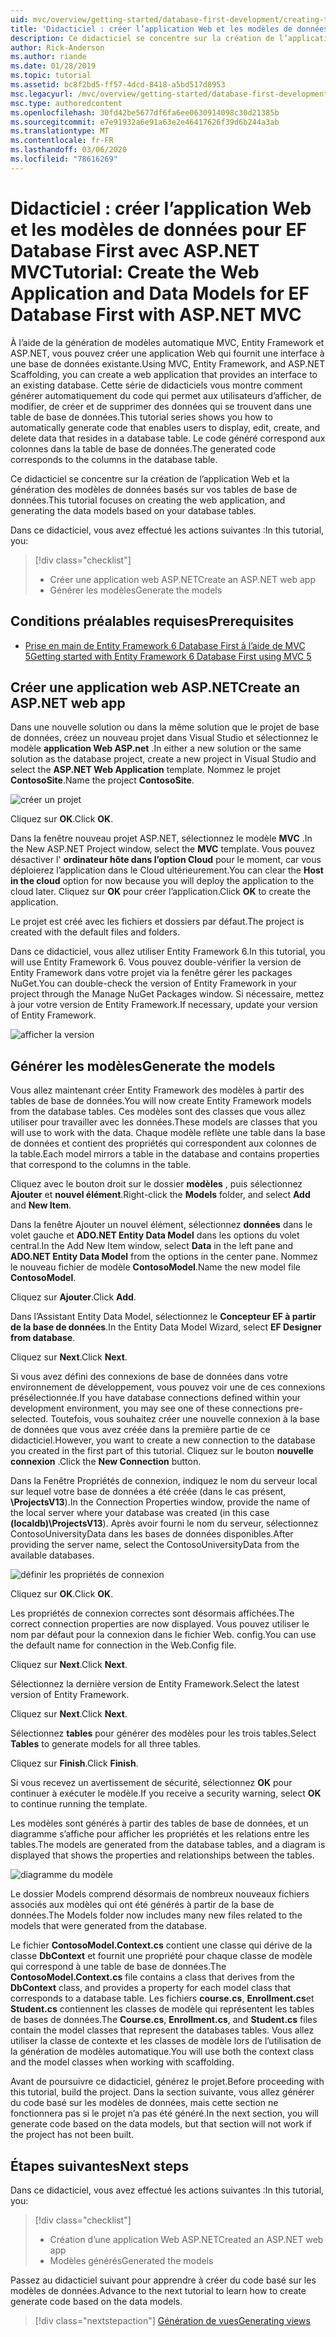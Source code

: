 ```yaml
---
uid: mvc/overview/getting-started/database-first-development/creating-the-web-application
title: 'Didacticiel : créer l’application Web et les modèles de données pour EF Database First avec ASP.NET MVC'
description: Ce didacticiel se concentre sur la création de l’application Web et la génération des modèles de données basés sur vos tables de base de données.
author: Rick-Anderson
ms.author: riande
ms.date: 01/28/2019
ms.topic: tutorial
ms.assetid: bc8f2bd5-ff57-4dcd-8418-a5bd517d8953
msc.legacyurl: /mvc/overview/getting-started/database-first-development/creating-the-web-application
msc.type: authoredcontent
ms.openlocfilehash: 30fd42be5677df6fa6ee0630914098c30d21385b
ms.sourcegitcommit: e7e91932a6e91a63e2e46417626f39d6b244a3ab
ms.translationtype: MT
ms.contentlocale: fr-FR
ms.lasthandoff: 03/06/2020
ms.locfileid: "78616269"
---
```

# <a name="tutorial-create-the-web-application-and-data-models-for-ef-database-first-with-aspnet-mvc"></a><span data-ttu-id="bfdb3-103">Didacticiel : créer l’application Web et les modèles de données pour EF Database First avec ASP.NET MVC</span><span class="sxs-lookup"><span data-stu-id="bfdb3-103">Tutorial: Create the Web Application and Data Models for EF Database First with ASP.NET MVC</span></span>

 <span data-ttu-id="bfdb3-104">À l’aide de la génération de modèles automatique MVC, Entity Framework et ASP.NET, vous pouvez créer une application Web qui fournit une interface à une base de données existante.</span><span class="sxs-lookup"><span data-stu-id="bfdb3-104">Using MVC, Entity Framework, and ASP.NET Scaffolding, you can create a web application that provides an interface to an existing database.</span></span> <span data-ttu-id="bfdb3-105">Cette série de didacticiels vous montre comment générer automatiquement du code qui permet aux utilisateurs d’afficher, de modifier, de créer et de supprimer des données qui se trouvent dans une table de base de données.</span><span class="sxs-lookup"><span data-stu-id="bfdb3-105">This tutorial series shows you how to automatically generate code that enables users to display, edit, create, and delete data that resides in a database table.</span></span> <span data-ttu-id="bfdb3-106">Le code généré correspond aux colonnes dans la table de base de données.</span><span class="sxs-lookup"><span data-stu-id="bfdb3-106">The generated code corresponds to the columns in the database table.</span></span>

<span data-ttu-id="bfdb3-107">Ce didacticiel se concentre sur la création de l’application Web et la génération des modèles de données basés sur vos tables de base de données.</span><span class="sxs-lookup"><span data-stu-id="bfdb3-107">This tutorial focuses on creating the web application, and generating the data models based on your database tables.</span></span>

<span data-ttu-id="bfdb3-108">Dans ce didacticiel, vous avez effectué les actions suivantes :</span><span class="sxs-lookup"><span data-stu-id="bfdb3-108">In this tutorial, you:</span></span>

> [!div class="checklist"]
> * <span data-ttu-id="bfdb3-109">Créer une application web ASP.NET</span><span class="sxs-lookup"><span data-stu-id="bfdb3-109">Create an ASP.NET web app</span></span>
> * <span data-ttu-id="bfdb3-110">Générer les modèles</span><span class="sxs-lookup"><span data-stu-id="bfdb3-110">Generate the models</span></span>

## <a name="prerequisites"></a><span data-ttu-id="bfdb3-111">Conditions préalables requises</span><span class="sxs-lookup"><span data-stu-id="bfdb3-111">Prerequisites</span></span>

* [<span data-ttu-id="bfdb3-112">Prise en main de Entity Framework 6 Database First à l’aide de MVC 5</span><span class="sxs-lookup"><span data-stu-id="bfdb3-112">Getting started with Entity Framework 6 Database First using MVC 5</span></span>](setting-up-database.md)

## <a name="create-an-aspnet-web-app"></a><span data-ttu-id="bfdb3-113">Créer une application web ASP.NET</span><span class="sxs-lookup"><span data-stu-id="bfdb3-113">Create an ASP.NET web app</span></span>

<span data-ttu-id="bfdb3-114">Dans une nouvelle solution ou dans la même solution que le projet de base de données, créez un nouveau projet dans Visual Studio et sélectionnez le modèle **application Web ASP.net** .</span><span class="sxs-lookup"><span data-stu-id="bfdb3-114">In either a new solution or the same solution as the database project, create a new project in Visual Studio and select the **ASP.NET Web Application** template.</span></span> <span data-ttu-id="bfdb3-115">Nommez le projet **ContosoSite**.</span><span class="sxs-lookup"><span data-stu-id="bfdb3-115">Name the project **ContosoSite**.</span></span>

![créer un projet](creating-the-web-application/_static/image1.png)

<span data-ttu-id="bfdb3-117">Cliquez sur **OK**.</span><span class="sxs-lookup"><span data-stu-id="bfdb3-117">Click **OK**.</span></span>

<span data-ttu-id="bfdb3-118">Dans la fenêtre nouveau projet ASP.NET, sélectionnez le modèle **MVC** .</span><span class="sxs-lookup"><span data-stu-id="bfdb3-118">In the New ASP.NET Project window, select the **MVC** template.</span></span> <span data-ttu-id="bfdb3-119">Vous pouvez désactiver l' **ordinateur hôte dans l’option Cloud** pour le moment, car vous déploierez l’application dans le Cloud ultérieurement.</span><span class="sxs-lookup"><span data-stu-id="bfdb3-119">You can clear the **Host in the cloud** option for now because you will deploy the application to the cloud later.</span></span> <span data-ttu-id="bfdb3-120">Cliquez sur **OK** pour créer l’application.</span><span class="sxs-lookup"><span data-stu-id="bfdb3-120">Click **OK** to create the application.</span></span>

<span data-ttu-id="bfdb3-121">Le projet est créé avec les fichiers et dossiers par défaut.</span><span class="sxs-lookup"><span data-stu-id="bfdb3-121">The project is created with the default files and folders.</span></span>

<span data-ttu-id="bfdb3-122">Dans ce didacticiel, vous allez utiliser Entity Framework 6.</span><span class="sxs-lookup"><span data-stu-id="bfdb3-122">In this tutorial, you will use Entity Framework 6.</span></span> <span data-ttu-id="bfdb3-123">Vous pouvez double-vérifier la version de Entity Framework dans votre projet via la fenêtre gérer les packages NuGet.</span><span class="sxs-lookup"><span data-stu-id="bfdb3-123">You can double-check the version of Entity Framework in your project through the Manage NuGet Packages window.</span></span> <span data-ttu-id="bfdb3-124">Si nécessaire, mettez à jour votre version de Entity Framework.</span><span class="sxs-lookup"><span data-stu-id="bfdb3-124">If necessary, update your version of Entity Framework.</span></span>

![afficher la version](creating-the-web-application/_static/image3.png)

## <a name="generate-the-models"></a><span data-ttu-id="bfdb3-126">Générer les modèles</span><span class="sxs-lookup"><span data-stu-id="bfdb3-126">Generate the models</span></span>

<span data-ttu-id="bfdb3-127">Vous allez maintenant créer Entity Framework des modèles à partir des tables de base de données.</span><span class="sxs-lookup"><span data-stu-id="bfdb3-127">You will now create Entity Framework models from the database tables.</span></span> <span data-ttu-id="bfdb3-128">Ces modèles sont des classes que vous allez utiliser pour travailler avec les données.</span><span class="sxs-lookup"><span data-stu-id="bfdb3-128">These models are classes that you will use to work with the data.</span></span> <span data-ttu-id="bfdb3-129">Chaque modèle reflète une table dans la base de données et contient des propriétés qui correspondent aux colonnes de la table.</span><span class="sxs-lookup"><span data-stu-id="bfdb3-129">Each model mirrors a table in the database and contains properties that correspond to the columns in the table.</span></span>

<span data-ttu-id="bfdb3-130">Cliquez avec le bouton droit sur le dossier **modèles** , puis sélectionnez **Ajouter** et **nouvel élément**.</span><span class="sxs-lookup"><span data-stu-id="bfdb3-130">Right-click the **Models** folder, and select **Add** and **New Item**.</span></span>

<span data-ttu-id="bfdb3-131">Dans la fenêtre Ajouter un nouvel élément, sélectionnez **données** dans le volet gauche et **ADO.NET Entity Data Model** dans les options du volet central.</span><span class="sxs-lookup"><span data-stu-id="bfdb3-131">In the Add New Item window, select **Data** in the left pane and **ADO.NET Entity Data Model** from the options in the center pane.</span></span> <span data-ttu-id="bfdb3-132">Nommez le nouveau fichier de modèle **ContosoModel**.</span><span class="sxs-lookup"><span data-stu-id="bfdb3-132">Name the new model file **ContosoModel**.</span></span>

<span data-ttu-id="bfdb3-133">Cliquez sur **Ajouter**.</span><span class="sxs-lookup"><span data-stu-id="bfdb3-133">Click **Add**.</span></span>

<span data-ttu-id="bfdb3-134">Dans l’Assistant Entity Data Model, sélectionnez le **Concepteur EF à partir de la base de données**.</span><span class="sxs-lookup"><span data-stu-id="bfdb3-134">In the Entity Data Model Wizard, select **EF Designer from database**.</span></span>

<span data-ttu-id="bfdb3-135">Cliquez sur **Next**.</span><span class="sxs-lookup"><span data-stu-id="bfdb3-135">Click **Next**.</span></span>

<span data-ttu-id="bfdb3-136">Si vous avez défini des connexions de base de données dans votre environnement de développement, vous pouvez voir une de ces connexions présélectionnée.</span><span class="sxs-lookup"><span data-stu-id="bfdb3-136">If you have database connections defined within your development environment, you may see one of these connections pre-selected.</span></span> <span data-ttu-id="bfdb3-137">Toutefois, vous souhaitez créer une nouvelle connexion à la base de données que vous avez créée dans la première partie de ce didacticiel.</span><span class="sxs-lookup"><span data-stu-id="bfdb3-137">However, you want to create a new connection to the database you created in the first part of this tutorial.</span></span> <span data-ttu-id="bfdb3-138">Cliquez sur le bouton **nouvelle connexion** .</span><span class="sxs-lookup"><span data-stu-id="bfdb3-138">Click the **New Connection** button.</span></span>

<span data-ttu-id="bfdb3-139">Dans la Fenêtre Propriétés de connexion, indiquez le nom du serveur local sur lequel votre base de données a été créée (dans le cas présent, **\ProjectsV13**).</span><span class="sxs-lookup"><span data-stu-id="bfdb3-139">In the Connection Properties window, provide the name of the local server where your database was created (in this case **(localdb)\ProjectsV13**).</span></span> <span data-ttu-id="bfdb3-140">Après avoir fourni le nom du serveur, sélectionnez ContosoUniversityData dans les bases de données disponibles.</span><span class="sxs-lookup"><span data-stu-id="bfdb3-140">After providing the server name, select the ContosoUniversityData from the available databases.</span></span>

![définir les propriétés de connexion](creating-the-web-application/_static/image8.png)

<span data-ttu-id="bfdb3-142">Cliquez sur **OK**.</span><span class="sxs-lookup"><span data-stu-id="bfdb3-142">Click **OK**.</span></span>

<span data-ttu-id="bfdb3-143">Les propriétés de connexion correctes sont désormais affichées.</span><span class="sxs-lookup"><span data-stu-id="bfdb3-143">The correct connection properties are now displayed.</span></span> <span data-ttu-id="bfdb3-144">Vous pouvez utiliser le nom par défaut pour la connexion dans le fichier Web. config.</span><span class="sxs-lookup"><span data-stu-id="bfdb3-144">You can use the default name for connection in the Web.Config file.</span></span>

<span data-ttu-id="bfdb3-145">Cliquez sur **Next**.</span><span class="sxs-lookup"><span data-stu-id="bfdb3-145">Click **Next**.</span></span>

<span data-ttu-id="bfdb3-146">Sélectionnez la dernière version de Entity Framework.</span><span class="sxs-lookup"><span data-stu-id="bfdb3-146">Select the latest version of Entity Framework.</span></span>

<span data-ttu-id="bfdb3-147">Cliquez sur **Next**.</span><span class="sxs-lookup"><span data-stu-id="bfdb3-147">Click **Next**.</span></span>

<span data-ttu-id="bfdb3-148">Sélectionnez **tables** pour générer des modèles pour les trois tables.</span><span class="sxs-lookup"><span data-stu-id="bfdb3-148">Select **Tables** to generate models for all three tables.</span></span>

<span data-ttu-id="bfdb3-149">Cliquez sur **Finish**.</span><span class="sxs-lookup"><span data-stu-id="bfdb3-149">Click **Finish**.</span></span>

<span data-ttu-id="bfdb3-150">Si vous recevez un avertissement de sécurité, sélectionnez **OK** pour continuer à exécuter le modèle.</span><span class="sxs-lookup"><span data-stu-id="bfdb3-150">If you receive a security warning, select **OK** to continue running the template.</span></span>

<span data-ttu-id="bfdb3-151">Les modèles sont générés à partir des tables de base de données, et un diagramme s’affiche pour afficher les propriétés et les relations entre les tables.</span><span class="sxs-lookup"><span data-stu-id="bfdb3-151">The models are generated from the database tables, and a diagram is displayed that shows the properties and relationships between the tables.</span></span>

![diagramme du modèle](creating-the-web-application/_static/image11.png)

<span data-ttu-id="bfdb3-153">Le dossier Models comprend désormais de nombreux nouveaux fichiers associés aux modèles qui ont été générés à partir de la base de données.</span><span class="sxs-lookup"><span data-stu-id="bfdb3-153">The Models folder now includes many new files related to the models that were generated from the database.</span></span>

<span data-ttu-id="bfdb3-154">Le fichier **ContosoModel.Context.cs** contient une classe qui dérive de la classe **DbContext** et fournit une propriété pour chaque classe de modèle qui correspond à une table de base de données.</span><span class="sxs-lookup"><span data-stu-id="bfdb3-154">The **ContosoModel.Context.cs** file contains a class that derives from the **DbContext** class, and provides a property for each model class that corresponds to a database table.</span></span> <span data-ttu-id="bfdb3-155">Les fichiers **course.cs**, **Enrollment.cs**et **Student.cs** contiennent les classes de modèle qui représentent les tables de bases de données.</span><span class="sxs-lookup"><span data-stu-id="bfdb3-155">The **Course.cs**, **Enrollment.cs**, and **Student.cs** files contain the model classes that represent the databases tables.</span></span> <span data-ttu-id="bfdb3-156">Vous allez utiliser la classe de contexte et les classes de modèle lors de l’utilisation de la génération de modèles automatique.</span><span class="sxs-lookup"><span data-stu-id="bfdb3-156">You will use both the context class and the model classes when working with scaffolding.</span></span>

<span data-ttu-id="bfdb3-157">Avant de poursuivre ce didacticiel, générez le projet.</span><span class="sxs-lookup"><span data-stu-id="bfdb3-157">Before proceeding with this tutorial, build the project.</span></span> <span data-ttu-id="bfdb3-158">Dans la section suivante, vous allez générer du code basé sur les modèles de données, mais cette section ne fonctionnera pas si le projet n’a pas été généré.</span><span class="sxs-lookup"><span data-stu-id="bfdb3-158">In the next section, you will generate code based on the data models, but that section will not work if the project has not been built.</span></span>

## <a name="next-steps"></a><span data-ttu-id="bfdb3-159">Étapes suivantes</span><span class="sxs-lookup"><span data-stu-id="bfdb3-159">Next steps</span></span>

<span data-ttu-id="bfdb3-160">Dans ce didacticiel, vous avez effectué les actions suivantes :</span><span class="sxs-lookup"><span data-stu-id="bfdb3-160">In this tutorial, you:</span></span>

> [!div class="checklist"]
> * <span data-ttu-id="bfdb3-161">Création d’une application Web ASP.NET</span><span class="sxs-lookup"><span data-stu-id="bfdb3-161">Created an ASP.NET web app</span></span>
> * <span data-ttu-id="bfdb3-162">Modèles générés</span><span class="sxs-lookup"><span data-stu-id="bfdb3-162">Generated the models</span></span>

<span data-ttu-id="bfdb3-163">Passez au didacticiel suivant pour apprendre à créer du code basé sur les modèles de données.</span><span class="sxs-lookup"><span data-stu-id="bfdb3-163">Advance to the next tutorial to learn how to create generate code based on the data models.</span></span>
> [!div class="nextstepaction"]
> [<span data-ttu-id="bfdb3-164">Génération de vues</span><span class="sxs-lookup"><span data-stu-id="bfdb3-164">Generating views</span></span>](generating-views.md)
